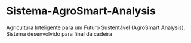 # Sistema-AgroSmart-Analysis
Agricultura Inteligente para um Futuro Sustentável (AgroSmart Analysis). Sistema desenvolvido para final da cadeira
